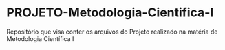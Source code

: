 # PROJETO-Metodologia-Cientifica-I
Repositório que visa conter os arquivos do Projeto realizado na matéria de Metodologia Científica I
